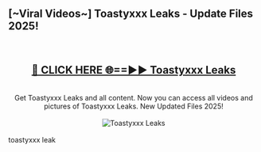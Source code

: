 <h2>[~Viral Videos~] Toastyxxx Leaks - Update Files 2025!</h2>
<br>
<div align="center">
<h2><a href="https://betterlinks.top/A2PfLJ" rel="nofollow">🔴 CLICK HERE 🌐==►► Toastyxxx Leaks</a></h2>
<br>
Get Toastyxxx Leaks and all content. Now you can access all videos and pictures of Toastyxxx Leaks. New Updated Files 2025!
<br>
<br>
<a href="https://betterlinks.top/A2PfLJ" rel="nofollow" data-target="animated-image.originalLink"><img src="https://i.ibb.co.com/WyWwxjT/player-gif2.gif" alt="Toastyxxx Leaks" style="max-width: 100%; display: inline-block;" data-target="animated-image.originalImage"></a>
</div>
<br>
toastyxxx leak